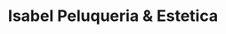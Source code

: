 ---
title: "Isabel Peluqueria & Estetica"
url: /el-condado/isabel-peluqueria-und-estetica/
shop: Friseur
---
